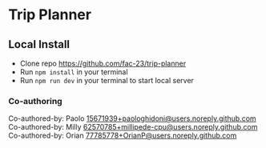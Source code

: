 # Trip Planner

## Local Install

- Clone repo https://github.com/fac-23/trip-planner
- Run `npm install` in your terminal
- Run `npm run dev` in your terminal to start local server

### Co-authoring

Co-authored-by: Paolo <15671939+paologhidoni@users.noreply.github.com>
Co-authored-by: Milly <62570785+millipede-cpu@users.noreply.github.com>
Co-authored-by: Orian <77785778+OrianP@users.noreply.github.com>
